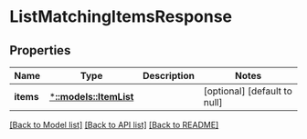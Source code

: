 # ListMatchingItemsResponse

## Properties
Name | Type | Description | Notes
------------ | ------------- | ------------- | -------------
**items** | [***::models::ItemList**](ItemList.md) |  | [optional] [default to null]

[[Back to Model list]](../README.md#documentation-for-models) [[Back to API list]](../README.md#documentation-for-api-endpoints) [[Back to README]](../README.md)


